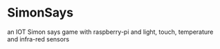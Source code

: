# SimonSays
an IOT Simon says game with raspberry-pi  and light, touch, temperature and infra-red  sensors
